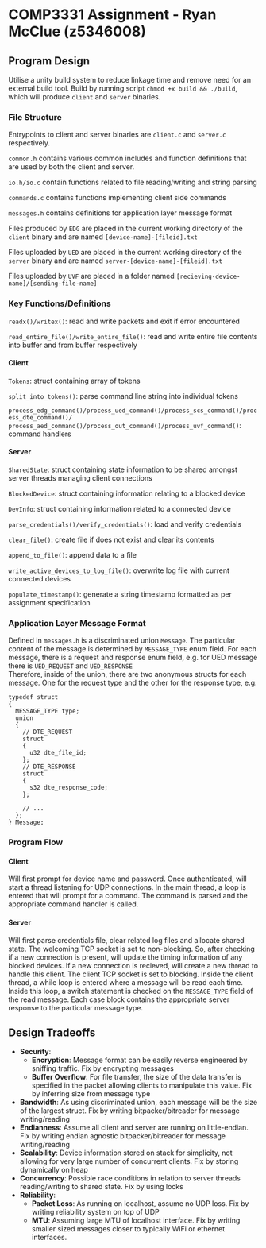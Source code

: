 <!-- SPDX-License-Identifier: zlib-acknowledgement -->
# COMP3331 Assignment - Ryan McClue (z5346008)

## Program Design

Utilise a unity build system to reduce linkage time and remove need for an external build tool.
Build by running script `chmod +x build && ./build`, which will produce `client` and `server` binaries.

### File Structure
Entrypoints to client and server binaries are `client.c` and `server.c` respectively.

`common.h` contains various common includes and function definitions that are used by both the client and server.

`io.h/io.c` contain functions related to file reading/writing and string parsing

`commands.c` contains functions implementing client side commands 

`messages.h` contains definitions for application layer message format

Files produced by `EDG` are placed in the current working directory of the `client` binary and are named `[device-name]-[fileid].txt`

Files uploaded by `UED` are placed in the current working directory of the `server` binary and are named `server-[device-name]-[fileid].txt`

Files uploaded by `UVF` are placed in a folder named `[recieving-device-name]/[sending-file-name]` 

### Key Functions/Definitions
`readx()/writex()`: read and write packets and exit if error encountered

`read_entire_file()/write_entire_file()`: read and write entire file contents into buffer and from buffer respectively

#### Client
`Tokens`: struct containing array of tokens

`split_into_tokens()`: parse command line string into individual tokens

`process_edg_command()/process_ued_command()/process_scs_command()/process_dte_command()/
process_aed_command()/process_out_command()/process_uvf_command()`: command handlers

#### Server
`SharedState`: struct containing state information to be shared amongst server threads managing client connections

`BlockedDevice`: struct containing information relating to a blocked device 

`DevInfo`: struct containing information related to a connected device

`parse_credentials()/verify_credentials()`: load and verify credentials

`clear_file()`: create file if does not exist and clear its contents

`append_to_file()`: append data to a file

`write_active_devices_to_log_file()`: overwrite log file with current connected devices

`populate_timestamp()`: generate a string timestamp formatted as per assignment specification

### Application Layer Message Format
Defined in `messages.h` is a discriminated union `Message`. 
The particular content of the message is determined by `MESSAGE_TYPE` enum field.
For each message, there is a request and response enum field, e.g. for UED message there is `UED_REQUEST` and `UED_RESPONSE`   
Therefore, inside of the union, there are two anonymous structs for each message. 
One for the request type and the other for the response type, e.g:
```
typedef struct
{
  MESSAGE_TYPE type;
  union
  {
    // DTE_REQUEST
    struct
    {
      u32 dte_file_id;
    };
    // DTE_RESPONSE
    struct
    {
      s32 dte_response_code;
    };

    // ... 
  };
} Message;
```

### Program Flow

#### Client
Will first prompt for device name and password. 
Once authenticated, will start a thread listening for UDP connections.
In the main thread, a loop is entered that will prompt for a command.
The command is parsed and the appropriate command handler is called.

#### Server
Will first parse credentials file, clear related log files and allocate shared state.
The welcoming TCP socket is set to non-blocking. 
So, after checking if a new connection is present, will update the timing information of any blocked devices.
If a new connection is recieved, will create a new thread to handle this client.
The client TCP socket is set to blocking.
Inside the client thread, a while loop is entered where a message will be read each time.
Inside this loop, a switch statement is checked on the `MESSAGE_TYPE` field of the read message.
Each case block contains the appropriate server response to the particular message type.

## Design Tradeoffs
* **Security**: 
  - **Encryption**: Message format can be easily reverse engineered by sniffing traffic. Fix by encrypting messages
  - **Buffer Overflow**: For file transfer, the size of the data transfer is specified in the packet allowing clients to manipulate this value. Fix by inferring size from message type
* **Bandwidth**: As using discriminated union, each message will be the size of the largest struct. Fix by writing bitpacker/bitreader for message writing/reading
* **Endianness**: Assume all client and server are running on little-endian. Fix by writing endian agnostic bitpacker/bitreader for message writing/reading
* **Scalability**: Device information stored on stack for simplicity, not allowing for very large number of concurrent clients. Fix by storing dynamically on heap
* **Concurrency**: Possible race conditions in relation to server threads reading/writing to shared state. Fix by using locks
* **Reliability**:
  - **Packet Loss**: As running on localhost, assume no UDP loss. Fix by writing reliability system on top of UDP
  - **MTU**: Assuming large MTU of localhost interface. Fix by writing smaller sized messages closer to typically WiFi or ethernet interfaces.
